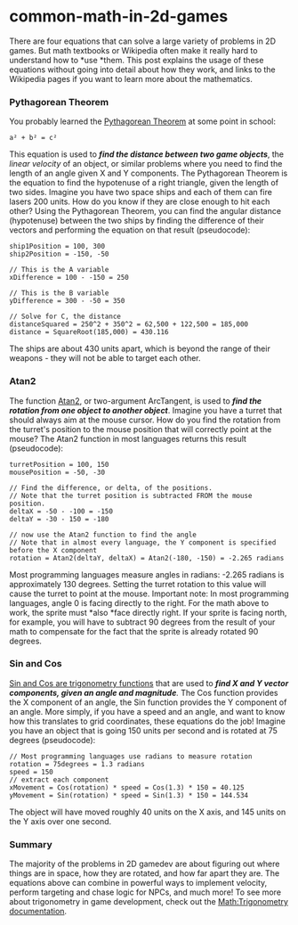 # common-math-in-2d-games

There are four equations that can solve a large variety of problems in 2D games. But math textbooks or Wikipedia often make it really hard to understand how to \*use \*them. This post explains the usage of these equations without going into detail about how they work, and links to the Wikipedia pages if you want to learn more about the mathematics.

### Pythagorean Theorem

You probably learned the [Pythagorean Theorem](https://en.wikipedia.org/wiki/Pythagorean\_theorem) at some point in school:

```
a² + b² = c²
```

This equation is used to _**find the distance between two game objects**_, the _linear velocity_ of an object, or similar problems where you need to find the length of an angle given X and Y components. The Pythagorean Theorem is the equation to find the hypotenuse of a right triangle, given the length of two sides. Imagine you have two space ships and each of them can fire lasers 200 units. How do you know if they are close enough to hit each other? Using the Pythagorean Theorem, you can find the angular distance (hypotenuse) between the two ships by finding the difference of their vectors and performing the equation on that result (pseudocode):

```
ship1Position = 100, 300
ship2Position = -150, -50

// This is the A variable
xDifference = 100 - -150 = 250

// This is the B variable
yDifference = 300 - -50 = 350

// Solve for C, the distance
distanceSquared = 250^2 + 350^2 = 62,500 + 122,500 = 185,000
distance = SquareRoot(185,000) = 430.116
```

The ships are about 430 units apart, which is beyond the range of their weapons - they will not be able to target each other.

### Atan2

The function [Atan2](https://en.wikipedia.org/wiki/Atan2), or two-argument ArcTangent, is used to _**find the rotation from one object to another object**_. Imagine you have a turret that should always aim at the mouse cursor. How do you find the rotation from the turret's position to the mouse position that will correctly point at the mouse? The Atan2 function in most languages returns this result (pseudocode):

```
turretPosition = 100, 150
mousePosition = -50, -30

// Find the difference, or delta, of the positions.
// Note that the turret position is subtracted FROM the mouse position.
deltaX = -50 - -100 = -150
deltaY = -30 - 150 = -180

// now use the Atan2 function to find the angle
// Note that in almost every language, the Y component is specified before the X component
rotation = Atan2(deltaY, deltaX) = Atan2(-180, -150) = -2.265 radians
```

Most programming languages measure angles in radians: -2.265 radians is approximately 130 degrees. Setting the turret rotation to this value will cause the turret to point at the mouse. Important note: In most programming languages, angle 0 is facing directly to the right. For the math above to work, the sprite must \*also \*face directly right. If your sprite is facing north, for example, you will have to subtract 90 degrees from the result of your math to compensate for the fact that the sprite is already rotated 90 degrees.

### Sin and Cos

[Sin and Cos are trigonometry functions](https://en.wikipedia.org/wiki/Trigonometric\_functions) that are used to _**find X and Y vector components, given an angle and magnitude**._ The Cos function provides the X component of an angle, the Sin function provides the Y component of an angle. More simply, if you have a speed and an angle, and want to know how this translates to grid coordinates, these equations do the job! Imagine you have an object that is going 150 units per second and is rotated at 75 degrees (pseudocode):

```
// Most programming languages use radians to measure rotation
rotation = 75degrees = 1.3 radians
speed = 150
// extract each component
xMovement = Cos(rotation) * speed = Cos(1.3) * 150 = 40.125
yMovement = Sin(rotation) * speed = Sin(1.3) * 150 = 144.534
```

The object will have moved roughly 40 units on the X axis, and 145 units on the Y axis over one second. &#x20;

### Summary

The majority of the problems in 2D gamedev are about figuring out where things are in space, how they are rotated, and how far apart they are. The equations above can combine in powerful ways to implement velocity, perform targeting and chase logic for NPCs, and much more! To see more about trigonometry in game development, check out the [Math:Trigonometry documentation](../tutorials/math/trigonometry.md).
